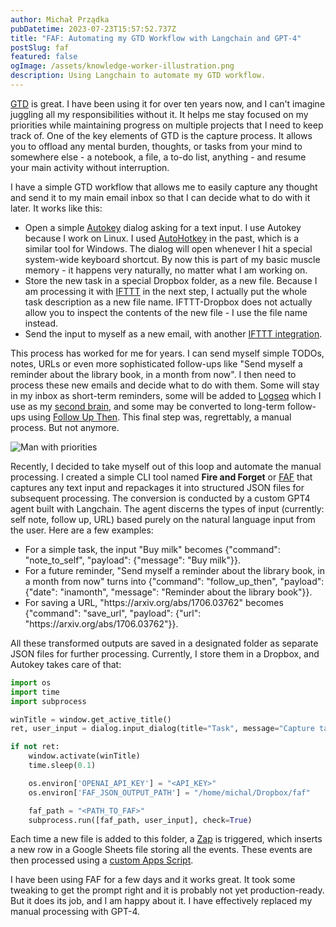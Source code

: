 ```yaml
---
author: Michał Prządka
pubDatetime: 2023-07-23T15:57:52.737Z
title: "FAF: Automating my GTD Workflow with Langchain and GPT-4"
postSlug: faf
featured: false
ogImage: /assets/knowledge-worker-illustration.png
description: Using Langchain to automate my GTD workflow.
---
```


[GTD](https://en.wikipedia.org/wiki/Getting_Things_Done) is great. I have been using it for over ten years now, and I can't imagine juggling all my responsibilities without it. It helps me stay focused on my priorities while maintaining progress on multiple projects that I need to keep track of. One of the key elements of GTD is the capture process. It allows you to offload any mental burden, thoughts, or tasks from your mind to somewhere else - a notebook, a file, a to-do list, anything - and resume your main activity without interruption.

I have a simple GTD workflow that allows me to easily capture any thought and send it to my main email inbox so that I can decide what to do with it later. It works like this:

- Open a simple [Autokey](https://github.com/autokey/autokey) dialog asking for a text input. I use Autokey because I work on Linux. I used [AutoHotkey](https://www.autohotkey.com/) in the past, which is a similar tool for Windows. The dialog will open whenever I hit a special system-wide keyboard shortcut. By now this is part of my basic muscle memory - it happens very naturally, no matter what I am working on.
- Store the new task in a special Dropbox folder, as a new file. Because I am processing it with [IFTTT](https://ifttt.com/) in the next step, I actually put the whole task description as a new file name. IFTTT-Dropbox does not actually allow you to inspect the contents of the new file - I use the file name instead.
- Send the input to myself as a new email, with another [IFTTT integration](https://ifttt.com/connect/dropbox/email).

This process has worked for me for years. I can send myself simple TODOs, notes, URLs or even more sophisticated follow-ups like "Send myself a reminder about the library book, in a month from now". I then need to process these new emails and decide what to do with them. Some will stay in my inbox as short-term reminders, some will be added to [Logseq](https://logseq.com/) which I use as my [second brain](https://www.buildingasecondbrain.com/), and some may be converted to long-term follow-ups using [Follow Up Then](https://www.followupthen.com/). This final step was, regrettably, a manual process. But not anymore.

![Man with priorities](/assets/man-with-gtd-threads.png)

Recently, I decided to take myself out of this loop and automate the manual processing. I created a simple CLI tool named **Fire and Forget** or [FAF](https://github.com/przadka/faf) that captures any text input and repackages it into structured JSON files for subsequent processing. The conversion is conducted by a custom GPT4 agent built with Langchain. The agent discerns the types of input (currently: self note, follow up, URL) based purely on the natural language input from the user. Here are a few examples:

- For a simple task, the input "Buy milk" becomes {"command": "note_to_self", "payload": {"message": "Buy milk"}}.
- For a future reminder, "Send myself a reminder about the library book, in a month from now" turns into {"command": "follow_up_then", "payload": {"date": "inamonth", "message": "Reminder about the library book"}}.
- For saving a URL, "https://<area>arxiv.org/abs/1706.03762" becomes {"command": "save_url", "payload": {"url": "https://<area>arxiv.org/abs/1706.03762"}}.

All these transformed outputs are saved in a designated folder as separate JSON files for further processing. Currently, I store them in a Dropbox, and Autokey takes care of that:

```python
import os
import time
import subprocess

winTitle = window.get_active_title()
ret, user_input = dialog.input_dialog(title="Task", message="Capture task:")

if not ret:
    window.activate(winTitle)
    time.sleep(0.1)

    os.environ['OPENAI_API_KEY'] = "<API_KEY>"
    os.environ['FAF_JSON_OUTPUT_PATH'] = "/home/michal/Dropbox/faf"

    faf_path = "<PATH_TO_FAF>"
    subprocess.run([faf_path, user_input], check=True)
```

Each time a new file is added to this folder, a [Zap](https://zapier.com/) is triggered, which inserts a new row in a Google Sheets file storing all the events. These events are then processed using a [custom Apps Script](https://github.com/przadka/faf/blob/master/gsheets.gs).

I have been using FAF for a few days and it works great. It took some tweaking to get the prompt right and it is probably not yet production-ready. But it does its job, and I am happy about it. I have effectively replaced my manual processing with GPT-4.
